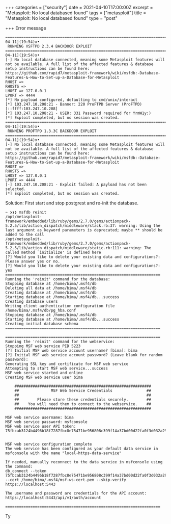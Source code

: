 +++
categories = ["security"]
date = 2021-04-10T17:00:00Z
excerpt = "Metasploit: No local databased found"
tags = ["metasploit"]
title = "Metasploit: No local databased found"
type = "post"

+++
Error message

    ====================================================================================•x[2021-04-11](19:54)x•
     RUNNING VSFTPD 2.3.4 BACKDOOR EXPLOIT 
    ====================================================================================•x[2021-04-11](19:54)x•
    [-] No local database connected, meaning some Metasploit features will not be available. A full list of the affected features & database setup instructions can be found here: https://github.com/rapid7/metasploit-framework/wiki/msfdb:-Database-Features-&-How-to-Set-up-a-Database-for-Metasploit
    RHOST => 
    RHOSTS => 
    LHOST => 127.0.0.1
    LPORT => 4444
    [*] No payload configured, defaulting to cmd/unix/interact
    [*] 103.247.10.208:21 - Banner: 220 ProFTPD Server (ProFTPD) [::ffff:103.247.10.208]
    [*] 103.247.10.208:21 - USER: 331 Password required for YrmW1y:)
    [*] Exploit completed, but no session was created.
    ====================================================================================•x[2021-04-11](19:54)x•
     RUNNING PROFTPD 1.3.3C BACKDOOR EXPLOIT 
    ====================================================================================•x[2021-04-11](19:54)x•
    [-] No local database connected, meaning some Metasploit features will not be available. A full list of the affected features & database setup instructions can be found here: https://github.com/rapid7/metasploit-framework/wiki/msfdb:-Database-Features-&-How-to-Set-up-a-Database-for-Metasploit
    RHOST => 
    RHOSTS => 
    LHOST => 127.0.0.1
    LPORT => 4444
    [-] 103.247.10.208:21 - Exploit failed: A payload has not been selected.
    [*] Exploit completed, but no session was created.
    

Solution: First start and stop postgrest and re-init the database.

    ~ ❯❯❯ msfdb reinit
    /opt/metasploit-framework/embedded/lib/ruby/gems/2.7.0/gems/actionpack-5.2.5/lib/action_dispatch/middleware/stack.rb:37: warning: Using the last argument as keyword parameters is deprecated; maybe ** should be added to the call
    /opt/metasploit-framework/embedded/lib/ruby/gems/2.7.0/gems/actionpack-5.2.5/lib/action_dispatch/middleware/static.rb:111: warning: The called method `initialize' is defined here
    [?] Would you like to delete your existing data and configurations?: 
    Please answer yes or no.
    [?] Would you like to delete your existing data and configurations?: yes
    ====================================================================
    Running the 'reinit' command for the database:
    Stopping database at /home/bima/.msf4/db
    Deleting all data at /home/bima/.msf4/db
    Creating database at /home/bima/.msf4/db
    Starting database at /home/bima/.msf4/db...success
    Creating database users
    Writing client authentication configuration file /home/bima/.msf4/db/pg_hba.conf
    Stopping database at /home/bima/.msf4/db
    Starting database at /home/bima/.msf4/db...success
    Creating initial database schema
    ====================================================================
    
    ====================================================================
    Running the 'reinit' command for the webservice:
    Stopping MSF web service PID 5223
    [?] Initial MSF web service account username? [bima]: bima
    [?] Initial MSF web service account password? (Leave blank for random password): 
    Generating SSL key and certificate for MSF web service
    Attempting to start MSF web service...success
    MSF web service started and online
    Creating MSF web service user bima
    
        ############################################################
        ##              MSF Web Service Credentials               ##
        ##                                                        ##
        ##        Please store these credentials securely.        ##
        ##    You will need them to connect to the webservice.    ##
        ############################################################
    
    MSF web service username: bima
    MSF web service password: msfconsole
    MSF web service user API token: 75fbcab3124b4496b18f7287fbc8e75471be956808c399f14a37bd00d22fa0f3d032a29033a36f42
    
    
    MSF web service configuration complete
    The web service has been configured as your default data service in msfconsole with the name "local-https-data-service"
    
    If needed, manually reconnect to the data service in msfconsole using the command:
    db_connect --token 75fbcab3124b4496b18f7287fbc8e75471be956808c399f14a37bd00d22fa0f3d032a29033a36f42 --cert /home/bima/.msf4/msf-ws-cert.pem --skip-verify https://localhost:5443
    
    The username and password are credentials for the API account:
    https://localhost:5443/api/v1/auth/account
    
    ====================================================================

Ty